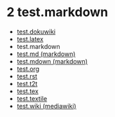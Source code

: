 2 test.markdown
===============

- [test.dokuwiki](#0)
- [test.latex](#1)
- test.markdown
- [test.md (markdown)](#3)
- [test.mdown (markdown)](#4)
- [test.org](#5)
- [test.rst](#6)
- [test.t2t](#7)
- [test.tex](#8)
- [test.textile](#9)
- [test.wiki (mediawiki)](#10)
